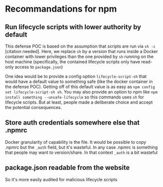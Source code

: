 # Recommandations for npm

## Run lifecycle scripts with lower authority by default

This defense POC is based on the assumption that scripts are run via `sh -c` [citation needed]. Here, we replace `sh` by a version that runs inside a Docker container with lower privileges than the one provided by `sh` running on the host machine (specifically, the contained lifecycle scripts only have read-only access to `package.json`)

One idea would be to provide a config option `lifecycle-script-sh` that would have a default value to something safe (like the docker container in the defense POC). Getting off of this default value is as easy as `npm config set lifecycle-script-sh sh`.
You may also provide an option to npm like `npm install something --unsafe-lifecycle` so this commands uses `sh` for lifecycle scripts. But at least, people made a deliberate choice and accept the potential consequences.


## Store auth credentials somewhere else that .npmrc

Docker granularity of capability is the file. It would be possible to copy .npmrc but the `_auth` field, but it's wasteful. In any case .npmrc is something that people may want to version/share. In that context `_auth` is a bit wasteful


## package.json readable from the website

So it's more easily audited for malicious lifecycle scripts